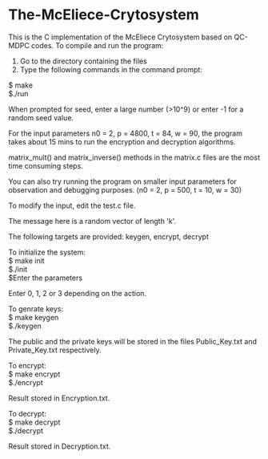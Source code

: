 # The-McEliece-Crytosystem
This is the C implementation of the McEliece Crytosystem based on QC-MDPC codes.
To compile and run the program:
1. Go to the directory containing the files
2. Type the following commands in the command prompt:<br />

$ make <br />
$./run <br />

When prompted for seed, enter a large number (>10^9) or enter -1 for a random seed value.

For the input parameters n0 = 2, p = 4800, t = 84, w = 90, the program takes about 15 mins to run the encryption
and decryption algorithms.

matrix_mult() and matrix_inverse() methods in the matrix.c files are the most time consuming steps.

You can also try running the program on smaller input parameters for observation and debugging purposes. (n0 = 2, p = 500, t = 10, w = 30)

To modify the input, edit the test.c file.

The message here is a random vector of length 'k'.

The following targets are provided: keygen, encrypt, decrypt

To initialize the system:<br />
$ make init<br />
$./init<br />
$Enter the parameters<br />

Enter 0, 1, 2 or 3 depending on the action.

To genrate keys:<br />
$ make keygen<br />
$./keygen<br />

The public and the private keys will be stored in the files Public_Key.txt and Private_Key.txt respectively.

To encrypt:<br />
$ make encrypt<br />
$./encrypt<br />

Result stored in Encryption.txt.

To decrypt:<br />
$ make decrypt<br />
$./decrypt<br />

Result stored in Decryption.txt.
